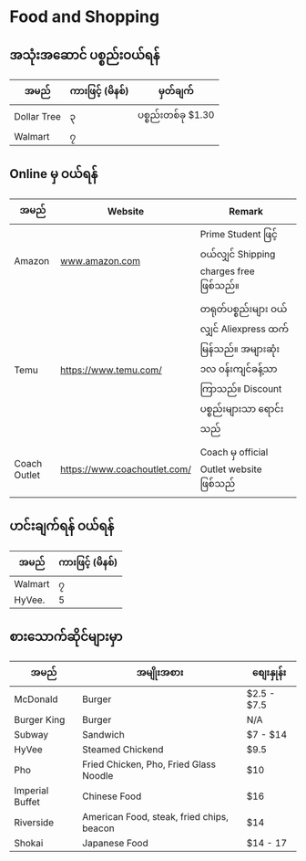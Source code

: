 # Food and Shopping

## အသုံးအဆောင် ပစ္စည်းဝယ်ရန်

| အမည် | ကားဖြင့် (မိနစ်) | မှတ်ချက် |
| ---- | ----------   | ----- |
| Dollar Tree | ၃ | ပစ္စည်းတစ်ခု $1.30 | 
| Walmart   | ၇ | |

## Online မှ ဝယ်ရန်

| အမည် | Website | Remark |
| ---- | ----------   | ----- |
| Amazon | www.amazon.com | Prime Student ဖြင့် ဝယ်လျှင် Shipping charges free ဖြစ်သည်။ | 
| Temu   | https://www.temu.com/ | တရုတ်ပစ္စည်းများ ဝယ်လျှင် Aliexpress ထက် မြန်သည်။ အများဆုံး ၁လ ဝန်းကျင်ခန့်သာ ကြာသည်။ Discount ပစ္စည်းများသာ ရောင်းသည် |
| Coach Outlet | https://www.coachoutlet.com/ | Coach မှ official Outlet website ဖြစ်သည် |

## ဟင်းချက်ရန် ဝယ်ရန်

| အမည် | ကားဖြင့် (မိနစ်) |
| ---- | ----------   |
| Walmart | ၇ |
| HyVee.   | 5 |

## စားသောက်ဆိုင်များမှာ

| အမည် | အမျိုးအစား | စျေးနှုန်း |
| ---- | ----------   | ---- |
| McDonald | Burger | $2.5 - $7.5 |
| Burger King | Burger | N/A |
| Subway | Sandwich | $7 - $14 |
| HyVee | Steamed Chickend | $9.5 |
| Pho | Fried Chicken, Pho, Fried Glass Noodle | $10 |
| Imperial Buffet | Chinese Food | $16 |
| Riverside | American Food, steak, fried chips, beacon | $14 |
| Shokai | Japanese Food | $14 - 17 |
